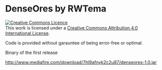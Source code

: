 DenseOres by RWTema
=========

<a rel="license" href="http://creativecommons.org/licenses/by/4.0/deed.en_GB"><img alt="Creative Commons Licence" style="border-width:0" src="http://i.creativecommons.org/l/by/4.0/88x31.png" /></a><br />This work is licensed under a <a rel="license" href="http://creativecommons.org/licenses/by/4.0/deed.en_GB">Creative Commons Attribution 4.0 International License</a>.

Code is provided without garauntee of being error-free or optimal.


Binary of the first release

<a href="http://www.mediafire.com/download/7hl9afnyk2c2u87/denseores-1.0.jar">http://www.mediafire.com/download/7hl9afnyk2c2u87/denseores-1.0.jar</a>
